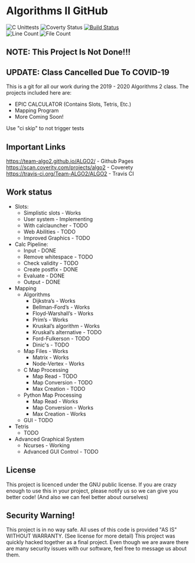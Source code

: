 # Algorithms II GitHub

![C Unittests](https://github.com/RadioactiveHydra/ALGO2/workflows/C%20Unittests/badge.svg)
![Coverty Status](https://scan.coverity.com/projects/20314/badge.svg)
[![Build Status](https://travis-ci.org/Team-ALGO2/ALGO2.svg?branch=master)](https://travis-ci.org/Team-ALGO2/ALGO2)  
![Line Count](https://tokei.rs/b1/github/RadioactiveHydra/ALGO2)
![File Count](https://tokei.rs/b1/github/RadioactiveHydra/ALGO2?category=files)

## NOTE: This Project Is Not Done!!!
## UPDATE: Class Cancelled Due To COVID-19

This is a git for all our work during the 2019 - 2020 Algorithms 2 class. The projects included here are:
- EPIC CALCULATOR (Contains Slots, Tetris, Etc.)
- Mapping Program
- More Coming Soon!

Use "ci skip" to not trigger tests

## Important Links
 https://team-algo2.github.io/ALGO2/ - Github Pages   
 https://scan.coverity.com/projects/algo2 - Coverety  
 https://travis-ci.org/Team-ALGO2/ALGO2 - Travis CI  

## Work status

- Slots:
    - Simplistic slots - Works
    - User system - Implementing 
    - With calclauncher - TODO
    - Web Abilities - TODO
    - Improved Graphics - TODO
- Calc Pipeline: 
    - Input - DONE
    - Remove whitespace - TODO
    - Check validity - TODO
    - Create postfix - DONE
    - Evaluate - DONE
    - Output - DONE
- Mapping
    - Algorithms
      - Dijkstra’s - Works
      - Bellman-Ford’s - Works
      - Floyd-Warshall’s - Works
      - Prim’s - Works
      - Kruskal’s algorithm - Works
      - Kruskal’s alternative - TODO
      - Ford-Fulkerson - TODO
      - Dinic's - TODO
    - Map Files - Works
      - Matrix - Works
      - Node-Vertex - Works
    - C Map Processing
      - Map Read - TODO
      - Map Conversion - TODO
      - Max Creation - TODO
    - Python Map Processing
      - Map Read - Works
      - Map Conversion - Works
      - Max Creation - Works
    - GUI - TODO
- Tetris
    - TODO
- Advanced Graphical System
    - Ncurses - Working
    - Advanced GUI Control - TODO

## License
This project is licenced under the GNU public license. If you are crazy enough to use this in your project, please notify us so we can give you better code! (And also we can feel better about ourselves)

## Security Warning!
This project is in no way safe. All uses of this code is provided "AS IS" WITHOUT WARRANTY. (See license for more detail) This project was quickly hacked together as a final project. Even though we are aware there are many security issues with our software, feel free to message us about them. 
